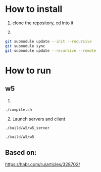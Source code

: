 # How to install

1) clone the repository, cd into it

2)
```bash
git submodule update --init --recursive
git submodule sync
git submodule update --recursive --remote
```

# How to run

## w5

1)
```bash
./compile.sh
```

2) Launch servers and client

```bash
./build/w5/w5_server
```

```bash
./build/w5/w5
```

## Based on:

https://habr.com/ru/articles/328702/
